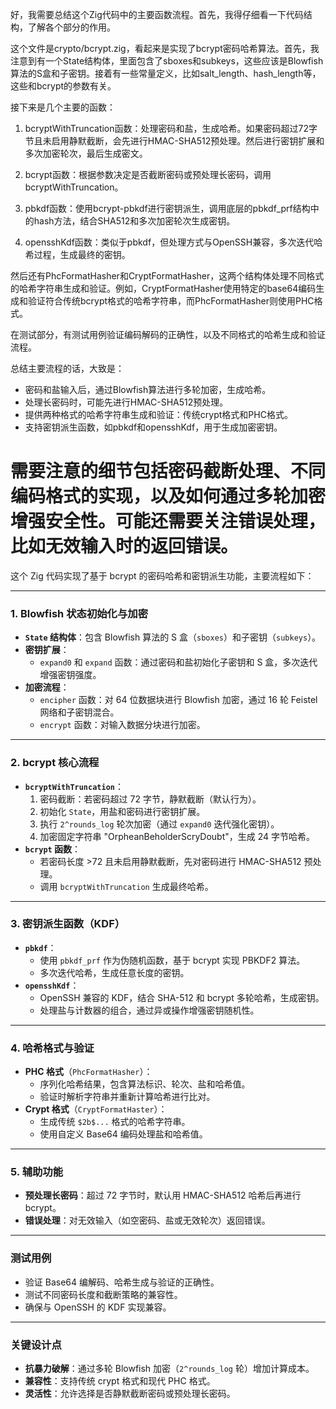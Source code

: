 好，我需要总结这个Zig代码中的主要函数流程。首先，我得仔细看一下代码结构，了解各个部分的作用。

这个文件是crypto/bcrypt.zig，看起来是实现了bcrypt密码哈希算法。首先，我注意到有一个State结构体，里面包含了sboxes和subkeys，这些应该是Blowfish算法的S盒和子密钥。接着有一些常量定义，比如salt_length、hash_length等，这些和bcrypt的参数有关。

接下来是几个主要的函数：

1. bcryptWithTruncation函数：处理密码和盐，生成哈希。如果密码超过72字节且未启用静默截断，会先进行HMAC-SHA512预处理。然后进行密钥扩展和多次加密轮次，最后生成密文。

2. bcrypt函数：根据参数决定是否截断密码或预处理长密码，调用bcryptWithTruncation。

3. pbkdf函数：使用bcrypt-pbkdf进行密钥派生，调用底层的pbkdf_prf结构中的hash方法，结合SHA512和多次加密轮次生成密钥。

4. opensshKdf函数：类似于pbkdf，但处理方式与OpenSSH兼容，多次迭代哈希过程，生成最终的密钥。

然后还有PhcFormatHasher和CryptFormatHasher，这两个结构体处理不同格式的哈希字符串生成和验证。例如，CryptFormatHasher使用特定的base64编码生成和验证符合传统bcrypt格式的哈希字符串，而PhcFormatHasher则使用PHC格式。

在测试部分，有测试用例验证编码解码的正确性，以及不同格式的哈希生成和验证流程。

总结主要流程的话，大致是：

- 密码和盐输入后，通过Blowfish算法进行多轮加密，生成哈希。
- 处理长密码时，可能先进行HMAC-SHA512预处理。
- 提供两种格式的哈希字符串生成和验证：传统crypt格式和PHC格式。
- 支持密钥派生函数，如pbkdf和opensshKdf，用于生成加密密钥。

需要注意的细节包括密码截断处理、不同编码格式的实现，以及如何通过多轮加密增强安全性。可能还需要关注错误处理，比如无效输入时的返回错误。
================================================
这个 Zig 代码实现了基于 bcrypt 的密码哈希和密钥派生功能，主要流程如下：

---

### **1. Blowfish 状态初始化与加密**
- **`State` 结构体**：包含 Blowfish 算法的 S 盒（`sboxes`）和子密钥（`subkeys`）。
- **密钥扩展**：
  - `expand0` 和 `expand` 函数：通过密码和盐初始化子密钥和 S 盒，多次迭代增强密钥强度。
- **加密流程**：
  - `encipher` 函数：对 64 位数据块进行 Blowfish 加密，通过 16 轮 Feistel 网络和子密钥混合。
  - `encrypt` 函数：对输入数据分块进行加密。

---

### **2. bcrypt 核心流程**
- **`bcryptWithTruncation`**：
  1. 密码截断：若密码超过 72 字节，静默截断（默认行为）。
  2. 初始化 `State`，用盐和密码进行密钥扩展。
  3. 执行 `2^rounds_log` 轮次加密（通过 `expand0` 迭代强化密钥）。
  4. 加密固定字符串 "OrpheanBeholderScryDoubt"，生成 24 字节哈希。
- **`bcrypt` 函数**：
  - 若密码长度 >72 且未启用静默截断，先对密码进行 HMAC-SHA512 预处理。
  - 调用 `bcryptWithTruncation` 生成最终哈希。

---

### **3. 密钥派生函数（KDF）**
- **`pbkdf`**：
  - 使用 `pbkdf_prf` 作为伪随机函数，基于 bcrypt 实现 PBKDF2 算法。
  - 多次迭代哈希，生成任意长度的密钥。
- **`opensshKdf`**：
  - OpenSSH 兼容的 KDF，结合 SHA-512 和 bcrypt 多轮哈希，生成密钥。
  - 处理盐与计数器的组合，通过异或操作增强密钥随机性。

---

### **4. 哈希格式与验证**
- **PHC 格式**（`PhcFormatHasher`）：
  - 序列化哈希结果，包含算法标识、轮次、盐和哈希值。
  - 验证时解析字符串并重新计算哈希进行比对。
- **Crypt 格式**（`CryptFormatHaster`）：
  - 生成传统 `$2b$...` 格式的哈希字符串。
  - 使用自定义 Base64 编码处理盐和哈希值。

---

### **5. 辅助功能**
- **预处理长密码**：超过 72 字节时，默认用 HMAC-SHA512 哈希后再进行 bcrypt。
- **错误处理**：对无效输入（如空密码、盐或无效轮次）返回错误。

---

### **测试用例**
- 验证 Base64 编解码、哈希生成与验证的正确性。
- 测试不同密码长度和截断策略的兼容性。
- 确保与 OpenSSH 的 KDF 实现兼容。

---

### **关键设计点**
- **抗暴力破解**：通过多轮 Blowfish 加密（`2^rounds_log` 轮）增加计算成本。
- **兼容性**：支持传统 crypt 格式和现代 PHC 格式。
- **灵活性**：允许选择是否静默截断密码或预处理长密码。